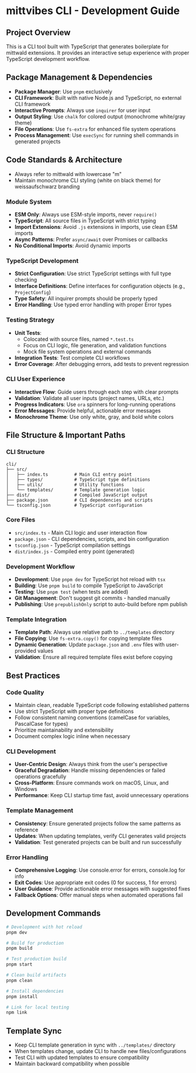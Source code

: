 # mittvibes CLI - Development Guide

## Project Overview
This is a CLI tool built with TypeScript that generates boilerplate for mittwald extensions. It provides an interactive setup experience with proper TypeScript development workflow.

## Package Management & Dependencies
- **Package Manager**: Use `pnpm` exclusively
- **CLI Framework**: Built with native Node.js and TypeScript, no external CLI framework
- **Interactive Prompts**: Always use `inquirer` for user input
- **Output Styling**: Use `chalk` for colored output (monochrome white/gray theme)
- **File Operations**: Use `fs-extra` for enhanced file system operations
- **Process Management**: Use `execSync` for running shell commands in generated projects

## Code Standards & Architecture
- Always refer to mittwald with lowercase "m"
- Maintain monochrome CLI styling (white on black theme) for weissaufschwarz branding

### Module System
- **ESM Only**: Always use ESM-style imports, never `require()`
- **TypeScript**: All source files in TypeScript with strict typing
- **Import Extensions**: Avoid `.js` extensions in imports, use clean ESM imports
- **Async Patterns**: Prefer `async/await` over Promises or callbacks
- **No Conditional Imports**: Avoid dynamic imports

### TypeScript Development
- **Strict Configuration**: Use strict TypeScript settings with full type checking
- **Interface Definitions**: Define interfaces for configuration objects (e.g., `ProjectConfig`)
- **Type Safety**: All inquirer prompts should be properly typed
- **Error Handling**: Use typed error handling with proper Error types

### Testing Strategy
- **Unit Tests**:
  - Colocated with source files, named `*.test.ts`
  - Focus on CLI logic, file generation, and validation functions
  - Mock file system operations and external commands
- **Integration Tests**: Test complete CLI workflows
- **Error Coverage**: After debugging errors, add tests to prevent regression

### CLI User Experience
- **Interactive Flow**: Guide users through each step with clear prompts
- **Validation**: Validate all user inputs (project names, URLs, etc.)
- **Progress Indicators**: Use `ora` spinners for long-running operations
- **Error Messages**: Provide helpful, actionable error messages
- **Monochrome Theme**: Use only white, gray, and bold white colors

## File Structure & Important Paths

### CLI Structure
```
cli/
├── src/
│   ├── index.ts          # Main CLI entry point
│   ├── types/            # TypeScript type definitions
│   ├── utils/            # Utility functions
│   └── templates/        # Template generation logic
├── dist/                 # Compiled JavaScript output
├── package.json          # CLI dependencies and scripts
└── tsconfig.json         # TypeScript configuration
```

### Core Files
- `src/index.ts` - Main CLI logic and user interaction flow
- `package.json` - CLI dependencies, scripts, and bin configuration
- `tsconfig.json` - TypeScript compilation settings
- `dist/index.js` - Compiled entry point (generated)

### Development Workflow
- **Development**: Use `pnpm dev` for TypeScript hot reload with `tsx`
- **Building**: Use `pnpm build` to compile TypeScript to JavaScript
- **Testing**: Use `pnpm test` (when tests are added)
- **Git Management**: Don't suggest git commits - handled manually
- **Publishing**: Use `prepublishOnly` script to auto-build before npm publish

### Template Integration
- **Template Path**: Always use relative path to `../templates` directory
- **File Copying**: Use `fs-extra.copy()` for copying template files
- **Dynamic Generation**: Update `package.json` and `.env` files with user-provided values
- **Validation**: Ensure all required template files exist before copying

## Best Practices

### Code Quality
- Maintain clean, readable TypeScript code following established patterns
- Use strict TypeScript with proper type definitions
- Follow consistent naming conventions (camelCase for variables, PascalCase for types)
- Prioritize maintainability and extensibility
- Document complex logic inline when necessary

### CLI Development
- **User-Centric Design**: Always think from the user's perspective
- **Graceful Degradation**: Handle missing dependencies or failed operations gracefully
- **Cross-Platform**: Ensure commands work on macOS, Linux, and Windows
- **Performance**: Keep CLI startup time fast, avoid unnecessary operations

### Template Management
- **Consistency**: Ensure generated projects follow the same patterns as reference
- **Updates**: When updating templates, verify CLI generates valid projects
- **Validation**: Test generated projects can be built and run successfully

### Error Handling
- **Comprehensive Logging**: Use console.error for errors, console.log for info
- **Exit Codes**: Use appropriate exit codes (0 for success, 1 for errors)
- **User Guidance**: Provide actionable error messages with suggested fixes
- **Fallback Options**: Offer manual steps when automated operations fail

## Development Commands

```bash
# Development with hot reload
pnpm dev

# Build for production
pnpm build

# Test production build
pnpm start

# Clean build artifacts
pnpm clean

# Install dependencies
pnpm install

# Link for local testing
npm link
```

## Template Sync
- Keep CLI template generation in sync with `../templates/` directory
- When templates change, update CLI to handle new files/configurations
- Test CLI with updated templates to ensure compatibility
- Maintain backward compatibility when possible